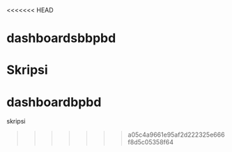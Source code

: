 <<<<<<< HEAD
# dashboardsbbpbd

Skripsi
=======
# dashboardbpbd
skripsi
>>>>>>> a05c4a9661e95af2d222325e666f8d5c05358f64

